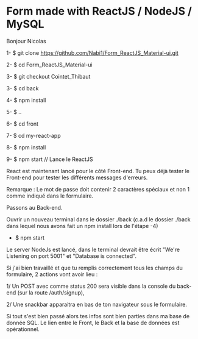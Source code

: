 # Form made with ReactJS / NodeJS / MySQL

Bonjour Nicolas

1- $ git clone https://github.com/Nabi1/Form_ReactJS_Material-ui.git

2- $ cd Form_ReactJS_Material-ui

3- $ git checkout Cointet_Thibaut

3- $ cd back

4- $ npm install

5- $ ..

6- $ cd front

7- $ cd my-react-app

8- $ npm install

9- $ npm start // Lance le ReactJS

React est maintenant lancé pour le côté Front-end.
Tu peux déjà tester le Front-end pour tester les différents messages d'erreurs.

Remarque : Le mot de passe doit contenir 2 caractères spéciaux et non 1 comme indiqué dans le formulaire.

Passons au Back-end.

Ouvrir un nouveau terminal dans le dossier ./back (c.a.d le dossier ./back dans lequel nous avons fait un npm install lors de l'étape -4)

- $ npm start

Le server NodeJs est lancé, dans le terminal devrait être écrit "We're Listening on port 5001" et "Database is connected".

Si j'ai bien travaillé et que tu remplis correctement tous les champs du formulaire, 2 actions vont avoir lieu : 

1/ Un POST avec comme status 200 sera visible dans la console du back-end (sur la route /auth/signup), 

2/ Une snackbar apparaitra en bas de ton navigateur sous le formulaire.

Si tout s'est bien passé alors tes infos sont bien parties dans ma base de donnée SQL. Le lien entre le Front, le Back et la base de données est opérationnel.
